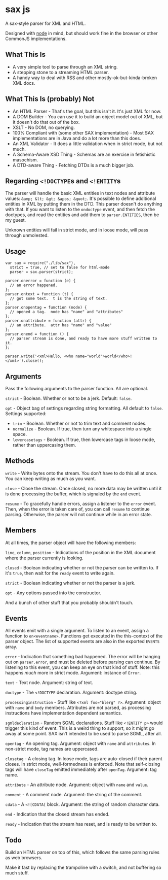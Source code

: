 # sax js

A sax-style parser for XML and HTML.

Designed with [node](http://nodejs.org/) in mind, but should work fine in the
browser or other CommonJS implementations.

## What This Is

* A very simple tool to parse through an XML string.
* A stepping stone to a streaming HTML parser.
* A handy way to deal with RSS and other mostly-ok-but-kinda-broken XML docs.

## What This Is (probably) Not

* An HTML Parser - That's the goal, but this isn't it.  It's just XML for now.
* A DOM Builder - You can use it to build an object model out of XML, but it doesn't
  do that out of the box.
* XSLT - No DOM, no querying.
* 100% Compliant with (some other SAX implementation) - Most SAX implementations are
  in Java and do a lot more than this does.
* An XML Validator - It does a little validation when in strict mode, but not much.
* A Schema-Aware XSD Thing - Schemas are an exercise in fetishistic masochism.
* A DTD-aware Thing - Fetching DTDs is a much bigger job.

## Regarding `<!DOCTYPE`s and `<!ENTITY`s

The parser will handle the basic XML entities in text nodes and attribute values:
`&amp; &lt; &gt; &apos; &quot;`.  It's possible to define additional entities in XML
by putting them in the DTD.  This parser doesn't do anything with that.  If you want
to listen to the `ondoctype` event, and then fetch the doctypes, and read the entities
and add them to `parser.ENTITIES`, then be my guest.

Unknown entities will fail in strict mode, and in loose mode, will pass through unmolested.

## Usage

    var sax = require("./lib/sax"),
      strict = true, // set to false for html-mode
      parser = sax.parser(strict);
    
    parser.onerror = function (e) {
      // an error happened. 
    };
    parser.ontext = function (t) {
      // got some text.  t is the string of text.
    };
    parser.onopentag = function (node) {
      // opened a tag.  node has "name" and "attributes"
    };
    parser.onattribute = function (attr) {
      // an attribute.  attr has "name" and "value"
    };
    parser.onend = function () {
      // parser stream is done, and ready to have more stuff written to it.
    };
    
    parser.write('<xml>Hello, <who name="world">world</who>!</xml>').close();

## Arguments

Pass the following arguments to the parser function.  All are optional.

`strict` - Boolean. Whether or not to be a jerk. Default: `false`.

`opt` - Object bag of settings regarding string formatting.  All default to `false`.
Settings supported:

* `trim` - Boolean. Whether or not to trim text and comment nodes.
* `normalize` - Boolean. If true, then turn any whitespace into a single space.
* `lowercasetags` - Boolean. If true, then lowercase tags in loose mode, rather
  than uppercasing them.

## Methods

`write` - Write bytes onto the stream. You don't have to do this all at once. You
can keep writing as much as you want.

`close` - Close the stream. Once closed, no more data may be written until it is
done processing the buffer, which is signaled by the `end` event.

`resume` - To gracefully handle errors, assign a listener to the `error` event. Then,
when the error is taken care of, you can call `resume` to continue parsing.  Otherwise,
the parser will not continue while in an error state.

## Members

At all times, the parser object will have the following members:

`line`, `column`, `position` - Indications of the position in the XML document where
the parser currently is looking.

`closed` - Boolean indicating whether or not the parser can be written to.  If it's 
`true`, then wait for the `ready` event to write again.

`strict` - Boolean indicating whether or not the parser is a jerk.

`opt` - Any options passed into the constructor.

And a bunch of other stuff that you probably shouldn't touch.

## Events

All events emit with a single argument. To listen to an event, assign a function to
`on<eventname>`. Functions get executed in the this-context of the parser object.
The list of supported events are also in the exported `EVENTS` array.

`error` - Indication that something bad happened. The error will be hanging out on
`parser.error`, and must be deleted before parsing can continue. By listening to
this event, you can keep an eye on that kind of stuff. Note: this happens *much*
more in strict mode. Argument: instance of `Error`.

`text` - Text node. Argument: string of text.

`doctype` - The `<!DOCTYPE` declaration. Argument: doctype string.

`processinginstruction` - Stuff like `<?xml foo="blerg" ?>`. Argument: object with
`name` and `body` members. Attributes are not parsed, as processing instructions
have implementation dependent semantics.

`sgmldeclaration` - Random SGML declarations.  Stuff like `<!ENTITY p>` would trigger
this kind of event.  This is a weird thing to support, so it might go away at some
point.  SAX isn't intended to be used to parse SGML, after all.

`opentag` - An opening tag. Argument: object with `name` and `attributes`. In
non-strict mode, tag names are uppercased.

`closetag` - A closing tag. In loose mode, tags are auto-closed if their parent
closes. In strict mode, well-formedness is enforced.  Note that self-closing tags
will have `closeTag` emitted immediately after `openTag`.  Argument: tag name.

`attribute` - An attribute node.  Argument: object with `name` and `value`.

`comment` - A comment node.  Argument: the string of the comment.

`cdata` - A `<![CDATA[` block.  Argument: the string of random character data.

`end` - Indication that the closed stream has ended.

`ready` - Indication that the stream has reset, and is ready to be written to.

## Todo

Build an HTML parser on top of this, which follows the same parsing rules as web browsers.

Make it fast by replacing the trampoline with a switch, and not buffering so much
stuff.